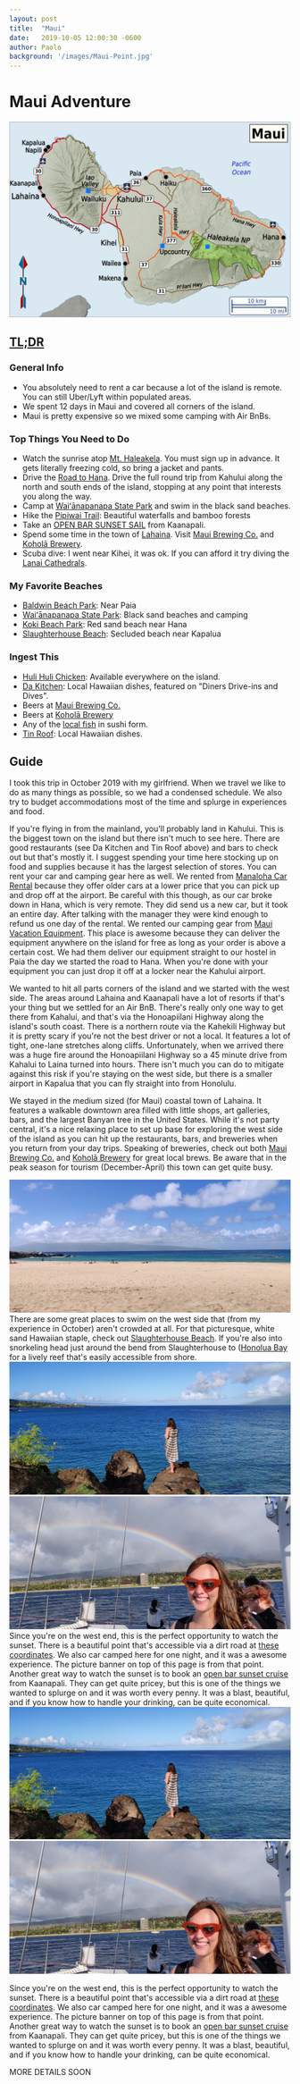 ```yaml
---
layout: post
title:  "Maui"
date:   2019-10-05 12:00:30 -0600
author: Paolo
background: '/images/Maui-Point.jpg' 
---
```


# Maui Adventure

<img src="/images/maui-map.png" class="img-fluid" alt="https://commons.wikimedia.org/wiki/File:Maui_region_map_EN.png">

## <ins>TL;DR<ins>

### General Info
- You absolutely need to rent a car because a lot of the island is remote. You can still Uber/Lyft within populated areas.
- We spent 12 days in Maui and covered all corners of the island.
- Maui is pretty expensive so we mixed some camping with Air BnBs.

### Top Things You Need to Do
- Watch the sunrise atop [Mt. Haleakela](https://www.nps.gov/hale/planyourvisit/sunrise-and-sunset.htm). You must sign up in advance. It gets literally freezing cold, so bring a jacket and pants.
- Drive the [Road to Hana](https://roadtohana.com/). Drive the full round trip from Kahului along the north and south ends of the island, stopping at any point that interests you along the way.
- Camp at [Waiʻānapanapa State Park](https://www.google.com/search?q=wainapana+state+park&rlz=1C1CHBF_enUS878US878&oq=wainapana+state+park&aqs=chrome..69i57j0l7.5449j0j1&sourceid=chrome&ie=UTF-8) and swim in the black sand beaches.
- Hike the [Pipiwai Trail](https://www.google.com/search?q=pipiwai+trail&rlz=1C1CHBF_enUS878US878&oq=pip&aqs=chrome.1.69i57j0l2j46l2j0l3.2742j0j9&sourceid=chrome&ie=UTF-8): Beautiful waterfalls and bamboo forests
- Take an [OPEN BAR SUNSET SAIL](https://teralani.net/Maui-Sunset-Sail/original.htm) from Kaanapali.
- Spend some time in the town of [Lahaina](https://www.google.com/search?gs_ssp=eJzj4tDP1TcoNsgqNmD0Ys9JzEjMzEsEADcaBd4&q=lahaina&rlz=1C1CHBF_enUS878US878&oq=Lah&aqs=chrome.1.69i57j46j0l2j46j0l2.3265j0j1&sourceid=chrome&ie=UTF-8). Visit [Maui Brewing Co.](https://www.mbcrestaurants.com/lahaina/) and [Koholā Brewery](https://www.koholabrewery.com/).
- Scuba dive: I went near Kihei, it was ok. If you can afford it try diving the [Lanai Cathedrals](https://www.google.com/search?rlz=1C1CHBF_enUS878US878&sxsrf=ALeKk03Y48I7WcvFCsdn48Qhfu3UZm5x7w%3A1589685181845&ei=vavAXv6VM830tAaprbboDA&q=lanai+cathedrals&oq=lanai+cath&gs_lcp=CgZwc3ktYWIQAxgAMgIIADIECAAQQzICCAAyAggAMgIIADICCAAyAggAOgQIIxAnOgUIABCRAjoFCAAQgwE6BwgAEBQQhwJQtxpYqCxg-DVoAHAAeACAAdoHiAGkEZIBCTcuMS41LTEuMZgBAKABAaoBB2d3cy13aXo&sclient=psy-ab).

### My Favorite Beaches
- [Baldwin Beach Park](https://www.google.com/search?rlz=1C1CHBF_enUS878US878&sxsrf=ALeKk00TMToICjL_0w6KwyjGX2ZqSmiMmQ%3A1589684717708&ei=7anAXpnkKsLItQa20qngAg&q=baldwin+beach+park&oq=baldwin+beach+park&gs_lcp=CgZwc3ktYWIQAzICCAAyAggAMgIIADICCAAyAggAMgIIADIGCAAQFhAeMgYIABAWEB4yBggAEBYQHjIGCAAQFhAeOgQIABBHOgcIABAUEIcCOgQIABBDUPAiWLEnYNYoaABwAXgAgAFjiAGfA5IBATWYAQCgAQGqAQdnd3Mtd2l6&sclient=psy-ab&ved=0ahUKEwjZjp2H9bnpAhVCZM0KHTZpCiwQ4dUDCAw&uact=5): Near Paia
- [Waiʻānapanapa State Park](https://www.google.com/search?q=wainapana+state+park&rlz=1C1CHBF_enUS878US878&oq=wainapana+state+park&aqs=chrome..69i57j0l7.5449j0j1&sourceid=chrome&ie=UTF-8): Black sand beaches and camping
- [Koki Beach Park](https://www.google.com/search?rlz=1C1CHBF_enUS878US878&sxsrf=ALeKk027nuk3gSloZ-pL2lZYIlrYYPE5pA%3A1589684724167&ei=9KnAXqjkCcrbtAaM-5q4CA&q=koki+beach+park&oq=koki+beach+park&gs_lcp=CgZwc3ktYWIQAzICCAAyAggAMgIIADIECAAQHjIECAAQHjoGCAAQBxAeULfQAVjv1AFg-9YBaABwAHgAgAF2iAHiApIBAzMuMZgBAKABAaoBB2d3cy13aXo&sclient=psy-ab&ved=0ahUKEwiorqeK9bnpAhXKLc0KHYy9BocQ4dUDCAw&uact=5): Red sand beach near Hana
- [Slaughterhouse Beach](https://www.google.com/search?rlz=1C1CHBF_enUS878US878&sxsrf=ALeKk01K62iuTYqhJa3DNDngwCpAn335bg%3A1589684752911&ei=EKrAXtv_NsO5tQa245O4Bg&q=slaughterhouse+beach&oq=sl&gs_lcp=CgZwc3ktYWIQAxgAMgQIIxAnMgQIIxAnMgUIABCRAjIECAAQQzIECAAQQzIECAAQQzIHCAAQgwEQQzIECAAQQzICCAAyAggAOgUIABCDAVDKvQFYzr4BYOHKAWgAcAB4AIABuAGIAeUCkgEDMC4ymAEAoAEBqgEHZ3dzLXdpeg&sclient=psy-ab): Secluded beach near Kapalua

### Ingest This
- [Huli Huli Chicken](https://www.google.com/search?q=huli+huli+chicken&rlz=1C1CHBF_enUS878US878&oq=huli+huli&aqs=chrome.0.0j46j69i57j0l5.2114j0j1&sourceid=chrome&ie=UTF-8): Available everywhere on the island.
- [Da Kitchen](https://dakitchen.com/): Local Hawaiian dishes, featured on "Diners Drive-ins and Dives".
- Beers at [Maui Brewing Co.](https://www.mbcrestaurants.com/lahaina/)
- Beers at [Koholā Brewery](https://www.koholabrewery.com/)
- Any of the [local fish](http://kauai-ranch.com/best-fish-to-eat-in-hawaii/) in sushi form.
- [Tin Roof](http://www.tinroofmaui.com/): Local Hawaiian dishes.
   
## Guide

I took this trip in October 2019 with my girlfriend. When we travel we like to do as many things as possible, so we had a condensed schedule. We also try to budget accommodations most of the time and splurge in experiences and food. 

If you're flying in from the mainland, you'll probably land in Kahului. This is the biggest town on the island but there isn't much to see here. There are good restaurants (see Da Kitchen and Tin Roof above) and bars to check out but that's mostly it. I suggest spending your time here stocking up on food and supplies because it has the largest selection of stores. You can rent your car and camping gear here as well. We rented from [Manaloha Car Rental](https://www.manaloharentacar.net/) because they offer older cars at a lower price that you can pick up and drop off at the airport. Be careful with this though, as our car broke down in Hana, which is very remote. They did send us a new car, but it took an entire day. After talking with the manager they were kind enough to refund us one day of the rental. We rented our camping gear from [Maui Vacation Equipment](https://www.mauivacationequipment.com/). This place is awesome because they can deliver the equipment anywhere on the island for free as long as your order is above a certain cost. We had them deliver our equipment straight to our hostel in Paia the day we started the road to Hana. When you're done with your equipment you can just drop it off at a locker near the Kahului airport.

We wanted to hit all parts corners of the island and we started with the west side. The areas around Lahaina and Kaanapali have a lot of resorts if that's your thing but we settled for an Air BnB. There's really only one way to get there from Kahalui, and that's via the Honoapiilani Highway along the island's south coast. There is a northern route via the Kahekili Highway but it is pretty scary if you're not the best driver or not a local. It features a lot of tight, one-lane stretches along cliffs. Unfortunately, when we arrived there was a huge fire around the Honoapiilani Highway so a 45 minute drive from Kahalui to Laina turned into hours. There isn't much you can do to mitigate against this risk if you're staying on the west side, but there is a smaller airport in Kapalua that you can fly straight into from Honolulu. 

We stayed in the medium sized (for Maui) coastal town of Lahaina. It features a walkable downtown area filled with little shops, art galleries, bars, and the largest Banyan tree in the United States. While it's not party central, it's a nice relaxing place to set up base for exploring the west side of the island as you can hit up the restaurants, bars, and breweries when you return from your day trips. Speaking of breweries, check out both [Maui Brewing Co.](https://www.mbcrestaurants.com/lahaina/) and [Koholā Brewery](https://www.koholabrewery.com/) for great local brews. Be aware that in the peak season for tourism (December-April) this town can get quite busy.

<div class="container">
        <div class="col-md-12">
            <div class="image-wrapper float-left pr-3">
                <img src="/images/Slaughterhouse-beach.jpg" alt="Slaughterhouse Beach">
            </div>
            <div class="single-post-content-wrapper p-3">
                There are some great places to swim on the west side that (from my experience in October) aren't crowded at all. For that picturesque, white sand Hawaiian staple, check out <a href="https://www.google.com/search?rlz=1C1CHBF_enUS878US878&sxsrf=ALeKk01K62iuTYqhJa3DNDngwCpAn335bg%3A1589684752911&ei=EKrAXtv_NsO5tQa245O4Bg&q=slaughterhouse+beach&oq=sl&gs_lcp=CgZwc3ktYWIQAxgAMgQIIxAnMgQIIxAnMgUIABCRAjIECAAQQzIECAAQQzIECAAQQzIHCAAQgwEQQzIECAAQQzICCAAyAggAOgUIABCDAVDKvQFYzr4BYOHKAWgAcAB4AIABuAGIAeUCkgEDMC4ymAEAoAEBqgEHZ3dzLXdpeg&sclient=psy-ab">Slaughterhouse Beach</a>. If you're also into snorkeling head just around the bend from Slaughterhouse to (<a href="https://www.google.com/search?q=honolua+bay&rlz=1C1CHBF_enUS878US878&oq=Honolua+Bay&aqs=chrome.0.0j46j0l6.314j0j4&sourceid=chrome&ie=UTF-8">Honolua Bay</a> for a lively reef that's easily accessible from shore.
            </div>
        </div>
</div>

<div class="container">
        <div class="col-md-12">
            <div class="image-wrapper float-right pl-3">
                <img src="/images/west-point-maui.jpg" alt="Sunset Point">
                <img src="/images/Sunet-cruise.jpg" alt="Sunset Cruise">
            </div>
            <div class="single-post-content-wrapper p-3">
                Since you're on the west end, this is the perfect opportunity to watch the sunset. There is a beautiful point that's accessible via a dirt road at <a href="https://www.google.com/maps/@21.0169461,-156.6397424,17z">these coordinates</a>. We also car camped here for one night, and it was a awesome experience. The picture banner on top of this page is from that point. Another great way to watch the sunset is to book an <a href="https://teralani.net/Maui-Sunset-Sail/original.htm">open bar sunset cruise</a> from Kaanapali. They can get quite pricey, but this is one of the things we wanted to splurge on and it was worth every penny. It was a blast, beautiful, and if you know how to handle your drinking, can be quite economical.
            </div>
        </div>
</div>

<div class="col-md-12">
  <img src="/images/west-point-maui.jpg" class="pull-left in-par" alt="Sunset Point">
  <img src="/images/Sunet-cruise.jpg" class="pull-left in-par" alt="Sunset Point">
    <p>
        Since you're on the west end, this is the perfect opportunity to watch the sunset. There is a beautiful point that's accessible via a dirt road at <a href="https://www.google.com/maps/@21.0169461,-156.6397424,17z">these coordinates</a>. We also car camped here for one night, and it was a awesome experience. The picture banner on top of this page is from that point. Another great way to watch the sunset is to book an <a href="https://teralani.net/Maui-Sunset-Sail/original.htm">open bar sunset cruise</a> from Kaanapali. They can get quite pricey, but this is one of the things we wanted to splurge on and it was worth every penny. It was a blast, beautiful, and if you know how to handle your drinking, can be quite economical. 
    </p>
</div>
 

MORE DETAILS SOON
